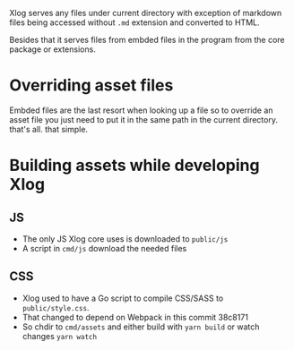Xlog serves any files under current directory with exception of markdown files being accessed without `.md` extension and converted to HTML.

Besides that it serves files from embded files in the program from the core package or extensions.

# Overriding asset files 

Embded files are the last resort when looking up a file so to override an asset file you just need to put it in the same path in the current directory. that's all. that simple.

# Building assets while developing Xlog

## JS

- The only JS Xlog core uses is downloaded to `public/js`
- A script in `cmd/js` download the needed files

## CSS

- Xlog used to have a Go script to compile CSS/SASS to `public/style.css`.
- That changed to depend on Webpack in this commit 38c8171
- So chdir to `cmd/assets` and either build with `yarn build` or watch changes `yarn watch`